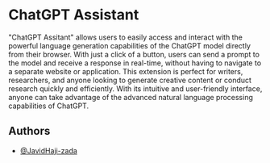 
# ChatGPT Assistant

"ChatGPT Assitant" allows users to easily access and 
interact with the powerful language generation capabilities of the ChatGPT model 
directly from their browser. With just a click of a button, 
users can send a prompt to the model and receive a response in real-time,
without having to navigate to a separate website or application. 
This extension is perfect for writers, researchers, and anyone looking to generate
creative content or conduct research quickly and efficiently. With its intuitive and 
user-friendly interface, anyone can take advantage of the advanced natural language
processing capabilities of ChatGPT.

## Authors

- [@JavidHaji-zada](https://www.github.com/JavidHaji-zada)
